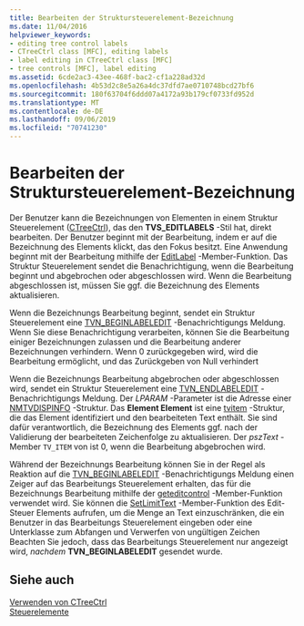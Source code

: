 ```yaml
---
title: Bearbeiten der Struktursteuerelement-Bezeichnung
ms.date: 11/04/2016
helpviewer_keywords:
- editing tree control labels
- CTreeCtrl class [MFC], editing labels
- label editing in CTreeCtrl class [MFC]
- tree controls [MFC], label editing
ms.assetid: 6cde2ac3-43ee-468f-bac2-cf1a228ad32d
ms.openlocfilehash: 4b53d2c8e5a26a4dc37dfd7ae0710748bcd27bf6
ms.sourcegitcommit: 180f63704f6ddd07a4172a93b179cf0733fd952d
ms.translationtype: MT
ms.contentlocale: de-DE
ms.lasthandoff: 09/06/2019
ms.locfileid: "70741230"
---
```

# <a name="tree-control-label-editing"></a>Bearbeiten der Struktursteuerelement-Bezeichnung

Der Benutzer kann die Bezeichnungen von Elementen in einem Struktur Steuerelement ([CTreeCtrl](../mfc/reference/ctreectrl-class.md)), das den **TVS_EDITLABELS** -Stil hat, direkt bearbeiten. Der Benutzer beginnt mit der Bearbeitung, indem er auf die Bezeichnung des Elements klickt, das den Fokus besitzt. Eine Anwendung beginnt mit der Bearbeitung mithilfe der [EditLabel](../mfc/reference/ctreectrl-class.md#editlabel) -Member-Funktion. Das Struktur Steuerelement sendet die Benachrichtigung, wenn die Bearbeitung beginnt und abgebrochen oder abgeschlossen wird. Wenn die Bearbeitung abgeschlossen ist, müssen Sie ggf. die Bezeichnung des Elements aktualisieren.

Wenn die Bezeichnungs Bearbeitung beginnt, sendet ein Struktur Steuerelement eine [TVN_BEGINLABELEDIT](/windows/win32/Controls/tvn-beginlabeledit) -Benachrichtigungs Meldung. Wenn Sie diese Benachrichtigung verarbeiten, können Sie die Bearbeitung einiger Bezeichnungen zulassen und die Bearbeitung anderer Bezeichnungen verhindern. Wenn 0 zurückgegeben wird, wird die Bearbeitung ermöglicht, und das Zurückgeben von Null verhindert

Wenn die Bezeichnungs Bearbeitung abgebrochen oder abgeschlossen wird, sendet ein Struktur Steuerelement eine [TVN_ENDLABELEDIT](/windows/win32/Controls/tvn-endlabeledit) -Benachrichtigungs Meldung. Der *LPARAM* -Parameter ist die Adresse einer [NMTVDISPINFO](/windows/win32/api/commctrl/ns-commctrl-nmtvdispinfow) -Struktur. Das **Element Element** ist eine [tvitem](/windows/win32/api/commctrl/ns-commctrl-tvitemw) -Struktur, die das Element identifiziert und den bearbeiteten Text enthält. Sie sind dafür verantwortlich, die Bezeichnung des Elements ggf. nach der Validierung der bearbeiteten Zeichenfolge zu aktualisieren. Der *pszText* -Member `TV_ITEM` von ist 0, wenn die Bearbeitung abgebrochen wird.

Während der Bezeichnungs Bearbeitung können Sie in der Regel als Reaktion auf die [TVN_BEGINLABELEDIT](/windows/win32/Controls/tvn-beginlabeledit) -Benachrichtigungs Meldung einen Zeiger auf das Bearbeitungs Steuerelement erhalten, das für die Bezeichnungs Bearbeitung mithilfe der [geteditcontrol](../mfc/reference/ctreectrl-class.md#geteditcontrol) -Member-Funktion verwendet wird. Sie können die [SetLimitText](../mfc/reference/cedit-class.md#setlimittext) -Member-Funktion des Edit-Steuer Elements aufrufen, um die Menge an Text einzuschränken, die ein Benutzer in das Bearbeitungs Steuerelement eingeben oder eine Unterklasse zum Abfangen und Verwerfen von ungültigen Zeichen Beachten Sie jedoch, dass das Bearbeitungs Steuerelement nur angezeigt wird, *nachdem* **TVN_BEGINLABELEDIT** gesendet wurde.

## <a name="see-also"></a>Siehe auch

[Verwenden von CTreeCtrl](../mfc/using-ctreectrl.md)<br/>
[Steuerelemente](../mfc/controls-mfc.md)
